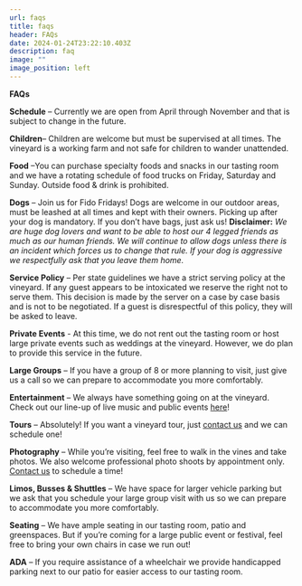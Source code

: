 ```yaml
---
url: faqs
title: faqs
header: FAQs
date: 2024-01-24T23:22:10.403Z
description: faq
image: ""
image_position: left
---
```

**FAQs**

**Schedule** – Currently we are open from April through November and that is subject to change in the future.

**Children**– Children are welcome but must be supervised at all times. The vineyard is a working farm and not safe for children to wander unattended. 

**Food** –You can purchase specialty foods and snacks in our tasting room and we have a rotating schedule of food trucks on Friday, Saturday and Sunday. Outside food & drink is prohibited.

**Dogs** – Join us for Fido Fridays! Dogs are welcome in our outdoor areas, must be leashed at all times and kept with their owners. Picking up after your dog is mandatory. If you don’t have bags, just ask us!  **Disclaimer:** *We are huge dog lovers and want to be able to host our 4 legged friends as much as our human friends. We will continue to allow dogs unless there is an incident which forces us to change that rule. If your dog is aggressive we respectfully ask that you leave them home.* 

**Service Policy** – Per state guidelines we have a strict serving policy at the vineyard. If any guest appears to be intoxicated we reserve the right not to serve them. This decision is made by the server on a case by case basis and is not to be negotiated. If a guest is disrespectful of this policy, they will be asked to leave. 

**Private Events** - At this time, we do not rent out the tasting room or host large private events such as weddings at the vineyard. However, we do plan to provide this service in the future.

**Large Groups** – If you have a group of 8 or more planning to visit, just give us a call so we can prepare to accommodate you more comfortably.

**Entertainment** – We always have something going on at the vineyard. Check out our line-up of live music and public events [here](https://peacelovevinonew.netlify.app/events#calendar)!

**Tours** – Absolutely! If you want a vineyard tour, just [contact us](mailto:info@peacelovevino.net) and we can schedule one! 

**Photography** – While you’re visiting, feel free to walk in the vines and take photos. We also welcome professional photo shoots by appointment only. [Contact us](mailto:info@peacelovevino.net) to schedule a time!

**Limos, Busses & Shuttles** – We have space for larger vehicle parking but we ask that you schedule your large group visit with us so we can prepare to accommodate you more comfortably. 

**Seating** – We have ample seating in our tasting room, patio and greenspaces. But if you’re coming for a large public event or festival, feel free to bring your own chairs in case we run out!

**ADA** – If you require assistance of a wheelchair we provide handicapped parking next to our patio for easier access to our tasting room.